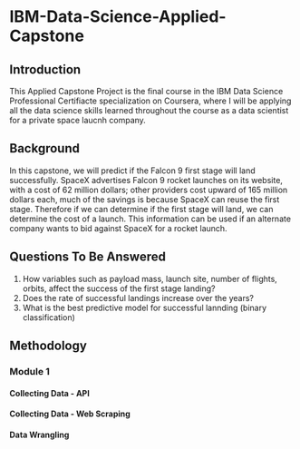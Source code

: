 # IBM-Data-Science-Applied-Capstone

## Introduction
This Applied Capstone Project is the final course in the IBM Data Science Professional Certifiacte specialization on Coursera, where I will be applying all the data science skills learned throughout the course as a data scientist for a private space laucnh company.

## Background
In this capstone, we will predict if the Falcon 9 first stage will land successfully. SpaceX advertises Falcon 9 rocket launches on its website, with a cost of 62 million dollars; other providers cost upward of 165 million dollars each, much of the savings is because SpaceX can reuse the first stage. Therefore if we can determine if the first stage will land, we can determine the cost of a launch. This information can be used if an alternate company wants to bid against SpaceX for a rocket launch.

## Questions To Be Answered
1. How variables such as payload mass, launch site, number of flights, orbits, affect the success of the first stage landing?
2. Does the rate of successful landings increase over the years?
3. What is the best predictive model for successful lannding (binary classification)

## Methodology

### Module 1

#### Collecting Data - API

#### Collecting Data - Web Scraping

#### Data Wrangling
